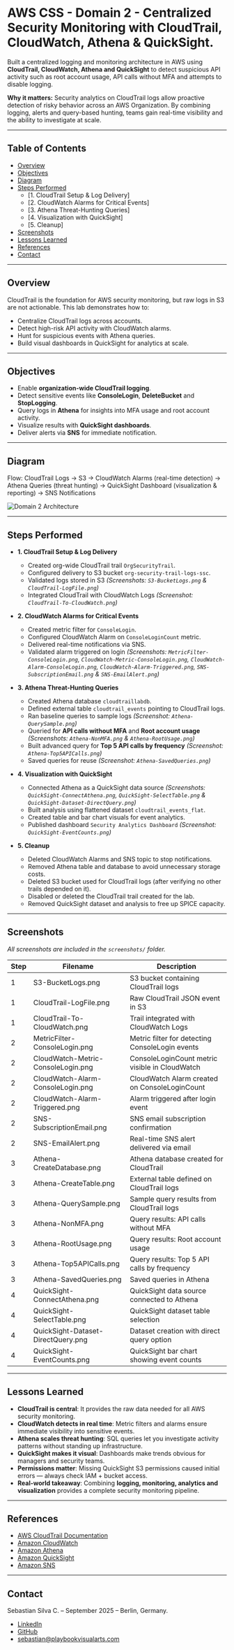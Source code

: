 # AWS CSS - Domain 2 - Centralized Security Monitoring with CloudTrail, CloudWatch, Athena & QuickSight.

Built a centralized logging and monitoring architecture in AWS using **CloudTrail, CloudWatch, Athena and QuickSight** to detect suspicious API activity such as root account usage, API calls without MFA and attempts to disable logging.

**Why it matters:** Security analytics on CloudTrail logs allow proactive detection of risky behavior across an AWS Organization. By combining logging, alerts and query-based hunting, teams gain real-time visibility and the ability to investigate at scale.

---

## Table of Contents

- [Overview](#overview)  
- [Objectives](#objectives)  
- [Diagram](#diagram)  
- [Steps Performed](#steps-performed)  
  - [1. CloudTrail Setup & Log Delivery]  
  - [2. CloudWatch Alarms for Critical Events]  
  - [3. Athena Threat-Hunting Queries]  
  - [4. Visualization with QuickSight]
  - [5. Cleanup]  
- [Screenshots](#screenshots)  
- [Lessons Learned](#lessons-learned)  
- [References](#references)  
- [Contact](#contact)  

---

## Overview

CloudTrail is the foundation for AWS security monitoring, but raw logs in S3 are not actionable. This lab demonstrates how to:

- Centralize CloudTrail logs across accounts.  
- Detect high-risk API activity with CloudWatch alarms.  
- Hunt for suspicious events with Athena queries.  
- Build visual dashboards in QuickSight for analytics at scale.  

---

## Objectives

- Enable **organization-wide CloudTrail logging**.  
- Detect sensitive events like **ConsoleLogin**, **DeleteBucket** and **StopLogging**.  
- Query logs in **Athena** for insights into MFA usage and root account activity.  
- Visualize results with **QuickSight dashboards**.  
- Deliver alerts via **SNS** for immediate notification.  

---

## Diagram

Flow: CloudTrail Logs → S3 → CloudWatch Alarms (real-time detection) → Athena Queries (threat hunting) → QuickSight Dashboard (visualization & reporting) → SNS Notifications  

![Domain 2 Architecture](diagram.png)

---

## Steps Performed

- **1. CloudTrail Setup & Log Delivery**  
   - Created org-wide CloudTrail trail `OrgSecurityTrail`.  
   - Configured delivery to S3 bucket `org-security-trail-logs-ssc`.  
   - Validated logs stored in S3 *(Screenshots: `S3-BucketLogs.png` & `CloudTrail-LogFile.png`)*  
   - Integrated CloudTrail with CloudWatch Logs *(Screenshot: `CloudTrail-To-CloudWatch.png`)*  

- **2. CloudWatch Alarms for Critical Events**  
   - Created metric filter for `ConsoleLogin`.  
   - Configured CloudWatch Alarm on `ConsoleLoginCount` metric.  
   - Delivered real-time notifications via SNS.  
   - Validated alarm triggered on login *(Screenshots: `MetricFilter-ConsoleLogin.png`, `CloudWatch-Metric-ConsoleLogin.png`, `CloudWatch-Alarm-ConsoleLogin.png`, `CloudWatch-Alarm-Triggered.png`, `SNS-SubscriptionEmail.png` & `SNS-EmailAlert.png`)*  

- **3. Athena Threat-Hunting Queries**  
   - Created Athena database `cloudtraillabdb`.  
   - Defined external table `cloudtrail_events` pointing to CloudTrail logs.  
   - Ran baseline queries to sample logs *(Screenshot: `Athena-QuerySample.png`)*  
   - Queried for **API calls without MFA** and **Root account usage** *(Screenshots: `Athena-NonMFA.png` & `Athena-RootUsage.png`)*  
   - Built advanced query for **Top 5 API calls by frequency** *(Screenshot: `Athena-Top5APICalls.png`)*  
   - Saved queries for reuse *(Screenshot: `Athena-SavedQueries.png`)*  

- **4. Visualization with QuickSight**  
   - Connected Athena as a QuickSight data source *(Screenshots: `QuickSight-ConnectAthena.png`, `QuickSight-SelectTable.png` & `QuickSight-Dataset-DirectQuery.png`)*  
   - Built analysis using flattened dataset `cloudtrail_events_flat`.  
   - Created table and bar chart visuals for event analytics.  
   - Published dashboard `Security Analytics Dashboard` *(Screenshot: `QuickSight-EventCounts.png`)*  

- **5. Cleanup**  
   - Deleted CloudWatch Alarms and SNS topic to stop notifications.  
   - Removed Athena table and database to avoid unnecessary storage costs.  
   - Deleted S3 bucket used for CloudTrail logs (after verifying no other trails depended on it).  
   - Disabled or deleted the CloudTrail trail created for the lab.  
   - Removed QuickSight dataset and analysis to free up SPICE capacity.
     
---

## Screenshots

*All screenshots are included in the `screenshots/` folder.*

| Step | Filename                                | Description                                         |
| ---- | --------------------------------------- | ----------------------------------------------------|
| 1    | S3-BucketLogs.png                       | S3 bucket containing CloudTrail logs                |
| 1    | CloudTrail-LogFile.png                  | Raw CloudTrail JSON event in S3                     |
| 1    | CloudTrail-To-CloudWatch.png            | Trail integrated with CloudWatch Logs               |
| 2    | MetricFilter-ConsoleLogin.png           | Metric filter for detecting ConsoleLogin events     |
| 2    | CloudWatch-Metric-ConsoleLogin.png      | ConsoleLoginCount metric visible in CloudWatch      |
| 2    | CloudWatch-Alarm-ConsoleLogin.png       | CloudWatch Alarm created on ConsoleLoginCount       |
| 2    | CloudWatch-Alarm-Triggered.png          | Alarm triggered after login event                   |
| 2    | SNS-SubscriptionEmail.png               | SNS email subscription confirmation                 |
| 2    | SNS-EmailAlert.png                      | Real-time SNS alert delivered via email             |
| 3    | Athena-CreateDatabase.png               | Athena database created for CloudTrail              |
| 3    | Athena-CreateTable.png                  | External table defined on CloudTrail logs           |
| 3    | Athena-QuerySample.png                  | Sample query results from CloudTrail logs           |
| 3    | Athena-NonMFA.png                       | Query results: API calls without MFA                |
| 3    | Athena-RootUsage.png                    | Query results: Root account usage                   |
| 3    | Athena-Top5APICalls.png                 | Query results: Top 5 API calls by frequency         |
| 3    | Athena-SavedQueries.png                 | Saved queries in Athena                             |
| 4    | QuickSight-ConnectAthena.png            | QuickSight data source connected to Athena          |
| 4    | QuickSight-SelectTable.png              | QuickSight dataset table selection                  |
| 4    | QuickSight-Dataset-DirectQuery.png      | Dataset creation with direct query option           |
| 4    | QuickSight-EventCounts.png              | QuickSight bar chart showing event counts           |

---

## Lessons Learned

- **CloudTrail is central**: It provides the raw data needed for all AWS security monitoring.  
- **CloudWatch detects in real time**: Metric filters and alarms ensure immediate visibility into sensitive events.  
- **Athena scales threat hunting**: SQL queries let you investigate activity patterns without standing up infrastructure.  
- **QuickSight makes it visual**: Dashboards make trends obvious for managers and security teams.  
- **Permissions matter**: Missing QuickSight S3 permissions caused initial errors — always check IAM + bucket access.  
- **Real-world takeaway**: Combining **logging, monitoring, analytics and visualization** provides a complete security monitoring pipeline.  

---

## References

- [AWS CloudTrail Documentation](https://docs.aws.amazon.com/awscloudtrail/latest/userguide/cloudtrail-user-guide.html)  
- [Amazon CloudWatch](https://docs.aws.amazon.com/AmazonCloudWatch/latest/monitoring/WhatIsCloudWatch.html)  
- [Amazon Athena](https://docs.aws.amazon.com/athena/latest/ug/what-is.html)  
- [Amazon QuickSight](https://docs.aws.amazon.com/quicksight/latest/user/welcome.html)  
- [Amazon SNS](https://docs.aws.amazon.com/sns/latest/dg/welcome.html)  

---

## Contact

Sebastian Silva C. – September 2025 – Berlin, Germany.  
- [LinkedIn](https://www.linkedin.com/in/sebastiansilc/)  
- [GitHub](https://github.com/SebaSilC)  
- [sebastian@playbookvisualarts.com](mailto:sebastian@playbookvisualarts.com)  
